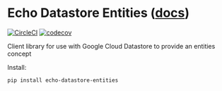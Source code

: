 # Echo Datastore Entities (<a href="https://echomobi.github.io/echo-datastore-entities/" target="_blank">docs</a>)

[![CircleCI](https://circleci.com/gh/echomobi/echo-datastore-entities.svg?style=svg)](https://circleci.com/gh/echomobi/echo-datastore-entities)
[![codecov](https://codecov.io/gh/echomobi/echo-datastore-entities/branch/master/graph/badge.svg)](https://codecov.io/gh/echomobi/echo-datastore-entities)

Client library for use with Google Cloud Datastore to provide an entities concept

Install:
```shell script
pip install echo-datastore-entities
```
